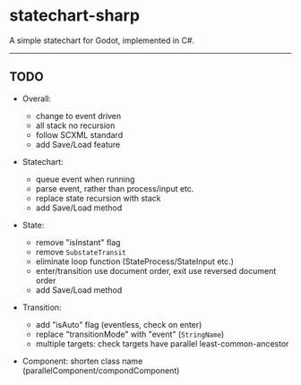 # statechart-sharp

 A simple statechart for Godot, implemented in C#.

---

## TODO

- Overall:

  - change to event driven
  - all stack no recursion
  - follow SCXML standard
  - add Save/Load feature

- Statechart:

  - queue event when running
  - parse event, rather than process/input etc.
  - replace state recursion with stack
  - add Save/Load method

- State:

  - remove "isInstant" flag
  - remove `SubstateTransit`
  - eliminate loop function (StateProcess/StateInput etc.)
  - enter/transition use document order, exit use reversed document order
  - add Save/Load method
  
- Transition:

  - add "isAuto" flag (eventless, check on enter)
  - replace "transitionMode" with "event" (`StringName`)
  - multiple targets: check targets have parallel least-common-ancestor

- Component: shorten class name (parallelComponent/compondComponent)
